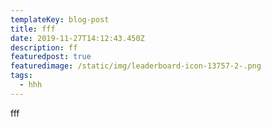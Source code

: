 ```yaml
---
templateKey: blog-post
title: fff
date: 2019-11-27T14:12:43.450Z
description: ff
featuredpost: true
featuredimage: /static/img/leaderboard-icon-13757-2-.png
tags:
  - hhh
---
```

fff

